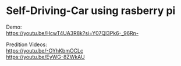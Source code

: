 # Self-Driving-Car using rasberry pi

Demo:<br>
https://youtu.be/HcwT4UA3R8k?si=Y07QI3Pk6-_96Rn-

Predition Videos:<br>
https://youtu.be/-OYhKbmOCLc
<br>
https://youtu.be/EyWG-8ZWkAU
